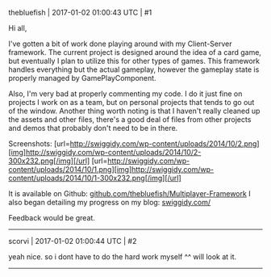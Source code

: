 thebluefish | 2017-01-02 01:00:43 UTC | #1

Hi all,

I've gotten a bit of work done playing around with my Client-Server framework. The current project is designed around the idea of a card game, but eventually I plan to utilize this for other types of games. This framework handles everything but the actual gameplay, however the gameplay state is properly managed by GamePlayComponent.

Also, I'm very bad at properly commenting my code. I do it just fine on projects I work on as a team, but on personal projects that tends to go out of the window. Another thing worth noting is that I haven't really cleaned up the assets and other files, there's a good deal of files from other projects and demos that probably don't need to be in there.

Screenshots:
[url=http://swiggidy.com/wp-content/uploads/2014/10/2.png][img]http://swiggidy.com/wp-content/uploads/2014/10/2-300x232.png[/img][/url]
[url=http://swiggidy.com/wp-content/uploads/2014/10/1.png][img]http://swiggidy.com/wp-content/uploads/2014/10/1-300x232.png[/img][/url]

It is available on Github: [github.com/thebluefish/Multiplayer-Framework](https://github.com/thebluefish/Multiplayer-Framework)
I also began detailing my progress on my blog: [swiggidy.com/](http://swiggidy.com/)

Feedback would be great.

-------------------------

scorvi | 2017-01-02 01:00:44 UTC | #2

yeah nice. so i dont have to do the hard work myself ^^ will look at it.

-------------------------

